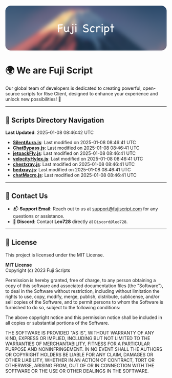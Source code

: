 ![Banner](.github/b.webp)

# 🌍 **We are Fuji Script**

Our global team of developers is dedicated to creating powerful, open-source scripts for Rise Client, designed to enhance your experience and unlock new possibilities! 🌟

---
<!-- SCRIPTS_NAVIGATION_START -->
## 📂 **Scripts Directory Navigation**

**Last Updated**: 2025-01-08 08:46:42 UTC

- **[SilentAura.js](scripts/SilentAura.js)**: Last modified on 2025-01-08 08:46:41 UTC
- **[ChatBypass.js](scripts/ChatBypass.js)**: Last modified on 2025-01-08 08:46:41 UTC
- **[jetpackFly.js](scripts/jetpackFly.js)**: Last modified on 2025-01-08 08:46:41 UTC
- **[velocityHylex.js](scripts/velocityHylex.js)**: Last modified on 2025-01-08 08:46:41 UTC
- **[chestxray.js](scripts/chestxray.js)**: Last modified on 2025-01-08 08:46:41 UTC
- **[bedxray.js](scripts/bedxray.js)**: Last modified on 2025-01-08 08:46:41 UTC
- **[chatMacro.js](scripts/chatMacro.js)**: Last modified on 2025-01-08 08:46:41 UTC

<!-- SCRIPTS_NAVIGATION_END -->

---

## 💬 **Contact Us**  
- 📬 **Support Email**: Reach out to us at [support@fujiscript.com](mailto:support@fujiscript.com) for any questions or assistance.  
- 💬 **Discord**: Contact **Leo728** directly at `Discord@leo728`.

---

## 📜 **License**

This project is licensed under the MIT License.  

**MIT License**  
Copyright (c) 2023 Fuji Scripts  

Permission is hereby granted, free of charge, to any person obtaining a copy of this software and associated documentation files (the "Software"), to deal in the Software without restriction, including without limitation the rights to use, copy, modify, merge, publish, distribute, sublicense, and/or sell copies of the Software, and to permit persons to whom the Software is furnished to do so, subject to the following conditions:  

The above copyright notice and this permission notice shall be included in all copies or substantial portions of the Software.  

THE SOFTWARE IS PROVIDED "AS IS", WITHOUT WARRANTY OF ANY KIND, EXPRESS OR IMPLIED, INCLUDING BUT NOT LIMITED TO THE WARRANTIES OF MERCHANTABILITY, FITNESS FOR A PARTICULAR PURPOSE AND NONINFRINGEMENT. IN NO EVENT SHALL THE AUTHORS OR COPYRIGHT HOLDERS BE LIABLE FOR ANY CLAIM, DAMAGES OR OTHER LIABILITY, WHETHER IN AN ACTION OF CONTRACT, TORT OR OTHERWISE, ARISING FROM, OUT OF OR IN CONNECTION WITH THE SOFTWARE OR THE USE OR OTHER DEALINGS IN THE SOFTWARE.  
